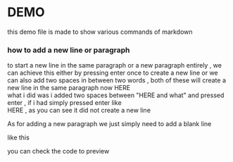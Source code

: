 # DEMO

this demo file is made to show various commands of markdown 

### how to add a new line or paragraph 

to start a new line in the same paragraph or a new paragraph entirely  , we can achieve this either by pressing enter  once 
to create a new line or we can also add two spaces in between two words , both of these will create a new line in the same 
paragraph now HERE  
what i did was i added two spaces between "HERE and what"  and pressed enter , if i had simply pressed enter like  
HERE
, as you can see it did not create a new line  

As for adding a new paragraph we just simply need to add a blank line 

like this

you can check the code to preview 
